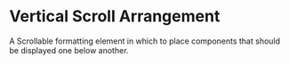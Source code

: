 # Vertical Scroll Arrangement

A Scrollable formatting element in which to place components that should be displayed one below another. 
